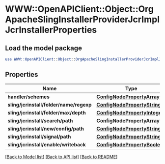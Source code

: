# WWW::OpenAPIClient::Object::OrgApacheSlingInstallerProviderJcrImplJcrInstallerProperties

## Load the model package
```perl
use WWW::OpenAPIClient::Object::OrgApacheSlingInstallerProviderJcrImplJcrInstallerProperties;
```

## Properties
Name | Type | Description | Notes
------------ | ------------- | ------------- | -------------
**handler/schemes** | [**ConfigNodePropertyArray**](ConfigNodePropertyArray.md) |  | [optional] 
**sling/jcrinstall/folder/name/regexp** | [**ConfigNodePropertyString**](ConfigNodePropertyString.md) |  | [optional] 
**sling/jcrinstall/folder/max/depth** | [**ConfigNodePropertyInteger**](ConfigNodePropertyInteger.md) |  | [optional] 
**sling/jcrinstall/search/path** | [**ConfigNodePropertyArray**](ConfigNodePropertyArray.md) |  | [optional] 
**sling/jcrinstall/new/config/path** | [**ConfigNodePropertyString**](ConfigNodePropertyString.md) |  | [optional] 
**sling/jcrinstall/signal/path** | [**ConfigNodePropertyString**](ConfigNodePropertyString.md) |  | [optional] 
**sling/jcrinstall/enable/writeback** | [**ConfigNodePropertyBoolean**](ConfigNodePropertyBoolean.md) |  | [optional] 

[[Back to Model list]](../README.md#documentation-for-models) [[Back to API list]](../README.md#documentation-for-api-endpoints) [[Back to README]](../README.md)


